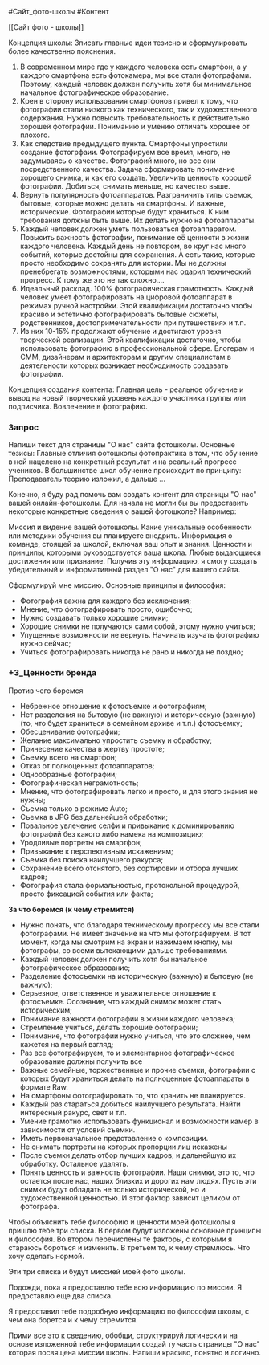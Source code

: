 #Сайт_фото-школы #Контент 

[[Сайт фото - школы]]

Концепция школы: Зписать главные идеи тезисно и сформулировать более качественно пояснения.
1. В современном мире где у каждого человека есть смартфон, а у каждого смартфона есть фотокамера, мы все стали фотографами. Поэтому, каждый человек должен получить хотя бы минимальное начальное фотографическое образование.
2. Крен в сторону использования смартфонов привел к тому, что фотографии стали низкого как технического, так и художественного содержания. Нужно повысить требовательность к действительно хорошей фотографии. Пониманию и умению отличать хорошее от плохого.
3. Как следствие предыдущего пункта. Смартфоны упростили создание фотогрфаии. Фотографируем все время, много, не задумываясь о качестве. Фотографий много, но все они посредственного качества. Задача сформировать понимание хорошего снимка, и как его создать. Увеличить ценность хорошей фотографии. Добиться, снимать меньше, но качество выше. 
4. Вернуть популярность фотоаппаратов. Разграничить типы съемок, бытовые, которые можно делать на смартфоны. И важные, исторические. Фотографии которые будут храниться. К ним требования должны быть выше. Их делать нужно на фотоаппараты.
5. Каждый человек должен уметь пользоваться фотоаппаратом. Повысить важность фотографии, понимание её ценности в жизни каждого человека. Каждый день не повтором, во круг нас много событий, которые достойны для сохранения. А есть такие, которые просто необходимо сохранять для истории. Мы не должны пренебрегать возможностями, которыми нас одарил технический прогресс. К тому же это не так сложно....
6. Идеальный расклад. 100% фотографическая грамотность. Каждый человек умеет фотографировать на цифровой фотоаппарат в режимах ручной настройки. Этой квалификации достаточно чтобы красиво и эстетично фотографировать бытовые сюжеты, родственников, достопримечательности при путешествиях и т.п.
7. Из них 10-15% продолжают обучение и достигают уровня творческой реализации. Этой квалификации достаточно, чтобы использовать фотографию в профессиональной сфере. Блогерам и СММ, дизайнерам и архитекторам и другим специалистам в деятельности которых возникает необходимость создавать фотографии. 


Концепция создания контента:
Главная цель - реальное обучение и вывод на новый творческий уровень каждого участника группы или подписчика.
Вовлечение в фотографию.


### Запрос
Напиши текст для страницы "О нас" сайта фотошколы.
Основные тезисы:
Главные отличия фотошколы фотопрактика в том, что обучение в ней нацелено на конкретный результат и на реальный прогресс учеников.
В большинстве школ обучение происходит по принципу: Преподаватель теорию изложил, а дальше ... 


Конечно, я буду рад помочь вам создать контент для страницы "О нас" вашей онлайн-фотошколы. Для начала не могли бы вы предоставить некоторые конкретные сведения о вашей фотошколе? Например:

Миссия и видение вашей фотошколы.
Какие уникальные особенности или методики обучения вы планируете внедрить.
Информация о команде, стоящей за школой, включая ваш опыт и знания.
Ценности и принципы, которыми руководствуется ваша школа.
Любые выдающиеся достижения или признание.
Получив эту информацию, я смогу создать убедительный и информативный раздел "О нас" для вашего сайта.


Сформулируй мне миссию.
Основные принципы и философия:
- Фотография важна для каждого без исключения;
- Мнение, что фотографировать просто, ошибочно;
- Нужно создавать только хорошие снимки;
- Хорошие снимки не получаются сами собой, этому нужно учиться;
- Упущенные возможности не вернуть. Начинать изучать фотографию нужно сейчас;
-  Учиться фотографировать никогда не рано и никогда не поздно;



### +3_Ценности бренда
Против чего боремся
- Небрежное отношение к фотосъемке и фотографиям;
- Нет разделения на бытовую (не важную) и историческую (важную) (то, что будет храниться в семейном архиве и т.п.) фотосъемку;
- Обесценивание фотографии;
- Желание максимально упростить съемку и обработку;
- Принесение качества в жертву простоте;
- Съемку всего на смартфон;
- Отказ от полноценных фотоаппаратов;
- Однообразные фотографии;
- Фотографическая неграмотность;
- Мнение, что фотографировать легко и просто, и для этого знания не нужны;
- Съемка только в режиме Auto;
- Съемка в JPG без дальнейшей обработки;
- Повальное увлечение селфи и привыкание к доминированию фотографий без какого либо намека на композицию;
- Уродливые портреты на смартфон;
- Привыкание к перспективным искажениям;
- Съемка без поиска наилучшего ракурса;
- Сохранение всего отснятого, без сортировки и отбора лучших кадров;
- Фотография стала формальностью, протокольной процедурой, просто фиксацией события или факта;


__За что боремся (к чему стремится)__
- Нужно понять, что благодаря техническому прогрессу мы все стали фотографами. Не имеет значение на что мы фотографируем. В тот момент, когда мы смотрим на экран и нажимаем кнопку, мы фотографы, со всеми вытекающими дальше требованиями. 
- Каждый человек должен получить хотя бы начальное фотографическое образование;
- Разделение фотосъемки на историческую (важную) и бытовую (не важную);
- Серьезное, ответственное и уважительное отношение к фотосъемке. Осознание, что каждый снимок может стать историческим;
- Понимание важности фотографии в жизни каждого человека;
- Стремление учиться, делать хорошие фотографии;
- Понимание, что фотографии нужно учиться, что это сложнее, чем кажется на первый взгляд;
- Раз все фотографируем, то и элементарное фотографическое образование должны получить все
- Важные семейные, торжественные и прочие съемки, фотографии с которых будут храниться делать на полноценные фотоаппараты в формате Raw.
- На смартфоны фотографировать то, что хранить не планируется.
- Каждый раз стараться добиться наилучшего результата. Найти интересный ракурс, свет и т.п. 
- Умение грамотно использовать функционал и возможности камер в зависимости от условий съемки.
- Иметь первоначальное представление о композиции.
- Не снимать портреты на которых пропорции лиц искажены
- После съемки делать отбор лучших кадров, и дальнейшую их обработку. Остальное удалять.
- Понять ценность и важность фотографии. Наши снимки, это то, что остается после нас, наших близких и дорогих нам людях. Пусть эти снимки будут обладать не только исторической, но и художественной ценностью. И этот фактор зависит целиком от фотографа.


Чтобы объяснить тебе философию и ценности моей фотошколы я пришлю тебе три списка. В первом будут изложены основные принципы и философия. Во втором перечислены те факторы, с которыми я стараюсь бороться и изменить. В третьем то, к чему стремлюсь. Что хочу сделать нормой.

Эти три списка и будут миссией моей фото школы.


Подожди, пока я предоставлю тебе всю информацию по миссии. Я предоставлю еще два списка.

Я предоставил тебе подробную информацию по философии школы, с чем она борется и к чему стремится.

Прими все это к сведению, обобщи, структурируй логически и на основе изложенной тебе информации создай ту часть страницы "О нас" которая посвящена миссии школы. Напиши красиво, понятно и логично. 